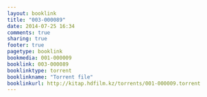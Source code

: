 ```yaml
---
layout: booklink
title: "003-000089"
date: 2014-07-25 16:34
comments: true
sharing: true
footer: true
pagetype: booklink 
bookmedia: 001-000009
booklink: 003-000089
booklinktype: torrent
booklinkname: "Torrent file"
booklinkurl: http://kitap.hdfilm.kz/torrents/001-000009.torrent
---
```

